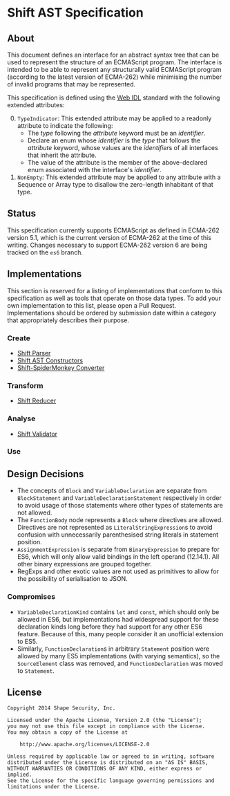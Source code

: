 Shift AST Specification
=======================


## About

This document defines an interface for an abstract syntax tree that can be used
to represent the structure of an ECMAScript program. The interface is intended
to be able to represent any structurally valid ECMAScript program (according to
the latest version of ECMA-262) while minimising the number of invalid programs
that may be represented.

This specification is defined using the [Web IDL](http://www.w3.org/TR/WebIDL/)
standard with the following extended attributes:

0. `TypeIndicator`: This extended attribute may be applied to a readonly
   attribute to indicate the following:
     * The *type* following the *attribute* keyword must be an *identifier*.
     * Declare an enum whose *identifier* is the *type* that follows the
       *attribute* keyword, whose values are the *identifier*s of all
       interfaces that inherit the attribute.
     * The value of the attribute is the member of the above-declared enum
       associated with the interface's *identifier*.
0. `NonEmpty`: This extended attribute may be applied to any attribute with a
   Sequence or Array type to disallow the zero-length inhabitant of that type.


## Status

This specification currently supports ECMAScript as defined in ECMA-262 version
5.1, which is the current version of ECMA-262 at the time of this writing.
Changes necessary to support ECMA-262 version 6 are being tracked on the `es6`
branch.


## Implementations

This section is reserved for a listing of implementations that conform to this
specification as well as tools that operate on those data types. To add your
own implementation to this list, please open a Pull Request. Implementations
should be ordered by submission date within a category that appropriately
describes their purpose.

### Create

* [Shift Parser](https://github.com/shapesecurity/shift-parser-js)
* [Shift AST Constructors](https://github.com/shapesecurity/shift-ast-js)
* [Shift-SpiderMonkey Converter](https://github.com/shapesecurity/shift-spidermonkey-converter-js)

### Transform

* [Shift Reducer](https://github.com/shapesecurity/shift-reducer-js)

### Analyse

* [Shift Validator](https://github.com/shapesecurity/shift-validator-js)

### Use


## Design Decisions

* The concepts of `Block` and `VariableDeclaration` are separate from
  `BlockStatement` and `VariableDeclarationStatement` respectively in order to
  avoid usage of those statements where other types of statements are not
  allowed.
* The `FunctionBody` node represents a `Block` where directives are allowed.
  Directives are not represented as `LiteralStringExpression`s to avoid
  confusion with unnecessarily parenthesised string literals in statement
  position.
* `AssignmentExpression` is separate from `BinaryExpression` to prepare for
  ES6, which will only allow valid bindings in the left operand (12.14.1). All
  other binary expressions are grouped together.
* RegExps and other exotic values are not used as primitives to allow for the
  possibility of serialisation to JSON.

### Compromises

* `VariableDeclarationKind` contains `let` and `const`, which should only be
  allowed in ES6, but implementations had widespread support for these
  declaration kinds long before they had support for any other ES6 feature.
  Because of this, many people consider it an unofficial extension to ES5.
* Similarly, `FunctionDeclaration`s in arbitrary `Statement` position were
  allowed by many ES5 implementations (with varying semantics), so the
  `SourceElement` class was removed, and `FunctionDeclaration` was moved to
  `Statement`.


## License

    Copyright 2014 Shape Security, Inc.

    Licensed under the Apache License, Version 2.0 (the "License");
    you may not use this file except in compliance with the License.
    You may obtain a copy of the License at

        http://www.apache.org/licenses/LICENSE-2.0

    Unless required by applicable law or agreed to in writing, software
    distributed under the License is distributed on an "AS IS" BASIS,
    WITHOUT WARRANTIES OR CONDITIONS OF ANY KIND, either express or implied.
    See the License for the specific language governing permissions and
    limitations under the License.
